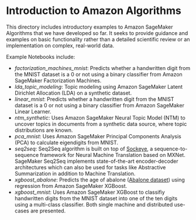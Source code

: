 # Introduction to Amazon Algorithms

This directory includes introductory examples to Amazon SageMaker Algorithms that we have developed so far.  It seeks to provide guidance and examples on basic functionality rather than a detailed scientific review or an implementation on complex, real-world data.

Example Notebooks include:
- *factorization_machines_mnist*: Predicts whether a handwritten digit from the MNIST dataset is a 0 or not using a binary classifier from Amazon SageMaker Factorization Machines.
- *lda_topic_modeling*: Topic modeling using Amazon SageMaker Latent Dirichlet Allocation (LDA) on a synthetic dataset.
- *linear_mnist*: Predicts whether a handwritten digit from the MNIST dataset is a 0 or not using a binary classifier from Amazon SageMaker Linear Learner.
- *ntm_synthetic*: Uses Amazon SageMaker Neural Topic Model (NTM) to uncover topics in documents from a synthetic data source, where topic distributions are known.
- *pca_mnist*: Uses Amazon SageMaker Principal Components Analysis (PCA) to calculate eigendigits from MNIST.
- *seq2seq*: Seq2Seq algorithm is built on top of [Sockeye](https://github.com/awslabs/sockeye), a sequence-to-sequence framework for Neural Machine Translation based on MXNet. SageMaker Seq2Seq implements state-of-the-art encoder-decoder architectures which can also be used for tasks like Abstractive Summarization in addition to Machine Translation.
- *xgboost_abalone*: Predicts the age of abalone ([Abalone dataset](https://www.csie.ntu.edu.tw/~cjlin/libsvmtools/datasets/regression.html)) using regression from Amazon SageMaker XGBoost.
- *xgboost_mnist*: Uses Amazon SageMaker XGBoost to classifiy handwritten digits from the MNIST dataset into one of the ten digits using a multi-class classifier. Both single machine and distributed use-cases are presented.
